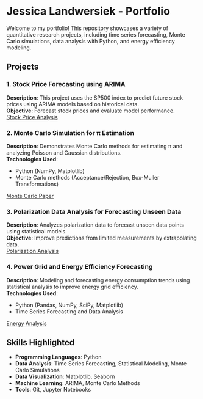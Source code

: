 # Jessica Landwersiek - Portfolio

Welcome to my portfolio! This repository showcases a variety of quantitative research projects, including time series forecasting, Monte Carlo simulations, data analysis with Python, and energy efficiency modeling.

## Projects

### 1. Stock Price Forecasting using ARIMA
**Description**: This project uses the SP500 index to predict future stock prices using ARIMA models based on historical data.  
**Objective**: Forecast stock prices and evaluate model performance.  
[Stock Price Analysis](https://github.com/jlandwersiek/portfolio/tree/stock-price-forecasting)

### 2. Monte Carlo Simulation for π Estimation
**Description**: Demonstrates Monte Carlo methods for estimating π and analyzing Poisson and Gaussian distributions.  
**Technologies Used**:  
- Python (NumPy, Matplotlib)  
- Monte Carlo methods (Acceptance/Rejection, Box-Muller Transformations)

[Monte Carlo Paper](https://github.com/jlandwersiek/portfolio/tree/monte-carlo-paper)


### 3. Polarization Data Analysis for Forecasting Unseen Data
**Description**: Analyzes polarization data to forecast unseen data points using statistical models.  
**Objective**: Improve predictions from limited measurements by extrapolating data.  
[Polarization Analysis](https://github.com/jlandwersiek/portfolio/tree/polarization-analysis)


### 4. Power Grid and Energy Efficiency Forecasting
**Description**: Modeling and forecasting energy consumption trends using statistical analysis to improve energy grid efficiency.  
**Technologies Used**:  
- Python (Pandas, NumPy, SciPy, Matplotlib)  
- Time Series Forecasting and Data Analysis

[Energy Analysis](https://github.com/jlandwersiek/portfolio/tree/energy-analysis)

## Skills Highlighted
- **Programming Languages**: Python  
- **Data Analysis**: Time Series Forecasting, Statistical Modeling, Monte Carlo Simulations  
- **Data Visualization**: Matplotlib, Seaborn  
- **Machine Learning**: ARIMA, Monte Carlo Methods  
- **Tools**: Git, Jupyter Notebooks  

